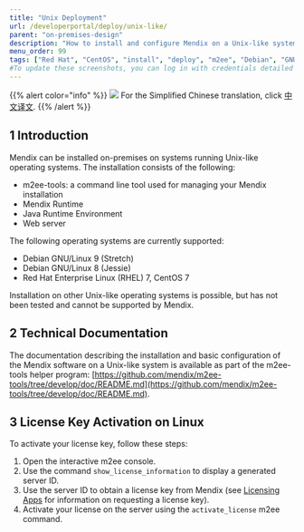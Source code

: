 ```yaml
---
title: "Unix Deployment"
url: /developerportal/deploy/unix-like/
parent: "on-premises-design"
description: "How to install and configure Mendix on a Unix-like system"
menu_order: 99
tags: ["Red Hat", "CentOS", "install", "deploy", "m2ee", "Debian", "GNU", "Linux", "Unix-like", "Unix", "U*ix", "*nix", "on-premises"]
#To update these screenshots, you can log in with credentials detailed in How to Update Screenshots Using Team Apps.
---
```


{{% alert color="info" %}}
<img src="attachments/chinese-translation/china.png" style="display: inline-block; margin: 0" /> For the Simplified Chinese translation, click [中文译文](https://cdn.mendix.tencent-cloud.com/documentation/developerportal/unix-like.pdf).
{{% /alert %}}

## 1 Introduction

Mendix can be installed on-premises on systems running Unix-like operating systems. The installation consists of the following:

* m2ee-tools: a command line tool used for managing your Mendix installation
* Mendix Runtime
* Java Runtime Environment
* Web server

The following operating systems are currently supported:

* Debian GNU/Linux 9 (Stretch)
* Debian GNU/Linux 8 (Jessie)
* Red Hat Enterprise Linux (RHEL) 7, CentOS 7

Installation on other Unix-like operating systems is possible, but has not been tested and cannot be supported by Mendix.

## 2 Technical Documentation

The documentation describing the installation and basic configuration of the Mendix software on a Unix-like system is available as part of the m2ee-tools helper program: [https://github.com/mendix/m2ee-tools/tree/develop/doc/README.md](https://github.com/mendix/m2ee-tools/tree/develop/doc/README.md).

## 3 License Key Activation on Linux

To activate your license key, follow these steps:

1. Open the interactive m2ee console.
2. Use the command `show_license_information` to display a generated server ID.
3. Use the server ID to obtain a license key from Mendix (see [Licensing Apps](/developerportal/deploy/licensing-apps-outside-mxcloud/) for information on requesting a license key).
4. Activate your license on the server using the `activate_license` m2ee command.
